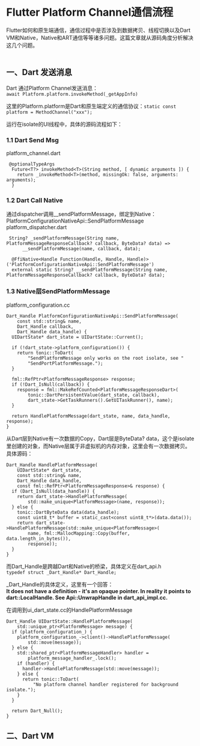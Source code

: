 # Flutter Platform Channel通信流程

Flutter如何和原生端通信，通信过程中是否涉及到数据拷贝、线程切换以及Dart VM和Native，Native和ART通信等等诸多问题。这篇文章就从源码角度分析解决这几个问题。<br>
<br>

## 一、Dart 发送消息

Dart 通过Platform Channel发送消息：<br>
`await Platform.platform.invokeMethod(_getAppInfo)`

这里的Platform.platform是Dart和原生端定义的通信协议：`static const platform = MethodChannel("xxx");`<br>

运行在isolate的UI线程中，具体的源码流程如下：

### 1.1 Dart Send Msg

platform_channel.dart<br>

```
 @optionalTypeArgs
  Future<T?> invokeMethod<T>(String method, [ dynamic arguments ]) {
    return _invokeMethod<T>(method, missingOk: false, arguments: arguments);
  }
```

### 1.2 Dart Call Native

通过dispatcher调用__sendPlatformMessage，绑定到Native：PlatformConfigurationNativeApi::SendPlatformMessage
platform_dispatcher.dart<br>

```
 String? _sendPlatformMessage(String name, PlatformMessageResponseCallback? callback, ByteData? data) =>
      __sendPlatformMessage(name, callback, data);

  @FfiNative<Handle Function(Handle, Handle, Handle)>('PlatformConfigurationNativeApi::SendPlatformMessage')
  external static String? __sendPlatformMessage(String name, PlatformMessageResponseCallback? callback, ByteData? data);
```


### 1.3 Native层SendPlatformMessage

platform_configuration.cc
```
Dart_Handle PlatformConfigurationNativeApi::SendPlatformMessage(
    const std::string& name,
    Dart_Handle callback,
    Dart_Handle data_handle) {
  UIDartState* dart_state = UIDartState::Current();

  if (!dart_state->platform_configuration()) {
    return tonic::ToDart(
        "SendPlatformMessage only works on the root isolate, see "
        "SendPortPlatformMessage.");
  }

  fml::RefPtr<PlatformMessageResponse> response;
  if (!Dart_IsNull(callback)) {
    response = fml::MakeRefCounted<PlatformMessageResponseDart>(
        tonic::DartPersistentValue(dart_state, callback),
        dart_state->GetTaskRunners().GetUITaskRunner(), name);
  }

  return HandlePlatformMessage(dart_state, name, data_handle, response);
}
```

从Dart层到Native有一次数据的Copy，Dart层是ByteData? data，这个是isolate里创建的对象，而Native层属于非虚拟机的内存对象，这里会有一次数据拷贝。
具体源码：
```
Dart_Handle HandlePlatformMessage(
    UIDartState* dart_state,
    const std::string& name,
    Dart_Handle data_handle,
    const fml::RefPtr<PlatformMessageResponse>& response) {
  if (Dart_IsNull(data_handle)) {
    return dart_state->HandlePlatformMessage(
        std::make_unique<PlatformMessage>(name, response));
  } else {
    tonic::DartByteData data(data_handle);
    const uint8_t* buffer = static_cast<const uint8_t*>(data.data());
    return dart_state->HandlePlatformMessage(std::make_unique<PlatformMessage>(
        name, fml::MallocMapping::Copy(buffer, data.length_in_bytes()),
        response));
  }
}
```

而Dart_Handle是跨越Dart和Native的桥梁，具体定义在dart_api.h<br>
`typedef struct _Dart_Handle* Dart_Handle;`

_Dart_Handle的具体定义，这里有一个回答：<br>
**It does not have a definition - it's an opaque pointer. In reality it points to dart::LocalHandle. See Api::UnwrapHandle in dart_api_impl.cc.**


在调用到ui_dart_state.cc的HandlePlatformMessage<br>
```
Dart_Handle UIDartState::HandlePlatformMessage(
    std::unique_ptr<PlatformMessage> message) {
  if (platform_configuration_) {
    platform_configuration_->client()->HandlePlatformMessage(
        std::move(message));
  } else {
    std::shared_ptr<PlatformMessageHandler> handler =
        platform_message_handler_.lock();
    if (handler) {
      handler->HandlePlatformMessage(std::move(message));
    } else {
      return tonic::ToDart(
          "No platform channel handler registered for background isolate.");
    }
  }

  return Dart_Null();
}
```

## 二、Dart VM